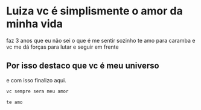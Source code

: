 # Luiza vc é simplismente o amor da minha vida 

faz 3 anos que eu não sei o que é me sentir sozinho te amo para caramba
e vc me dá forças para lutar e seguir em frente

## Por isso destaco que vc é meu universo

e com isso finalizo aqui.

```sh
vc sempre sera meu amor

te amo 